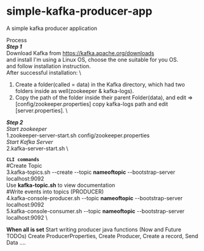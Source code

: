 # simple-kafka-producer-app
A simple kafka producer application

Process \
**_Step 1_** \
Download Kafka from https://kafka.apache.org/downloads \
and install I'm using a Linux OS, choose the one suitable for you OS. \
and follow installation instruction. \
After successful installation: \
1. Create a folder(called = data) in the Kafka directory,
which had two folders inside as well(zookeeper & kafka-logs).
2. Copy the path of the folder inside their parent Folder(data), and edit => [config/zookeeper.properties]
copy kafka-logs path and edit [server.properties]. \

**_Step 2_** \
_Start zookeeper_ \
1.zookeeper-server-start.sh config/zookeeper.properties \
_Start Kafka Server_ \
2.kafka-server-start.sh \

**`CLI commands`** \
#Create Topic \
3.kafka-topics.sh --create --topic **nameoftopic** --bootstrap-server localhost:9092 \
Use **kafka-topic.sh** to view documentation \
#Write events into topics (PRODUCER) \
4.kafka-console-producer.sh --topic **nameoftopic** --bootstrap-server localhost:9092 \
5.kafka-console-consumer.sh --topic **nameoftopic** --bootstrap-server localhost:9092 \

**When all is set**
Start writing producer java functions (Now and Future TODOs)
Create ProducerProperties, Create Producer, Create a record, Send Data ....
